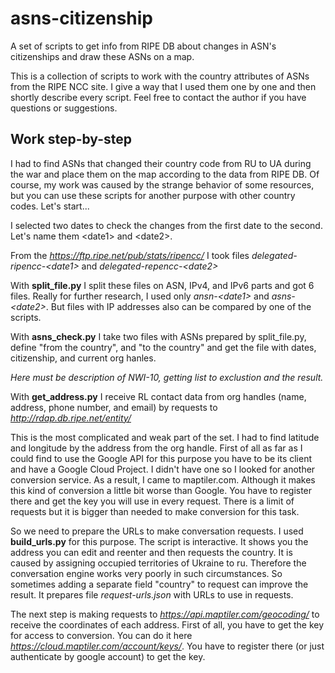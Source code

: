 # asns-citizenship
A set of scripts to get info from RIPE DB about changes in ASN's citizenships and draw these ASNs on a map.

This is a collection of scripts to work with the country attributes of ASNs from the RIPE NCC site. I give a way that I used them one by one and then shortly
describe every script. Feel free to contact the author if you have questions or suggestions.

## Work step-by-step

I had to find ASNs that changed their country code from RU to UA during the war and place them on the map according to the data from RIPE DB. Of course, my work was caused by the strange behavior of some resources, but you can use these scripts for another purpose with other country codes. Let's start...

I selected two dates to check the changes from the first date to the second. Let's name them &lt;date1&gt; and &lt;date2&gt;.

From the _https://ftp.ripe.net/pub/stats/ripencc/_ I took files _delegated-ripencc-&lt;date1&gt;_ and _delegated-repencc-&lt;date2&gt;_

With **split_file.py** I split these files on ASN, IPv4, and IPv6 parts and got 6 files. Really for further research, I used only _ansn-&lt;date1&gt;_ and 
_asns-&lt;date2&gt;_. But files with IP addresses also can be compared by one of the scripts.

With **asns_check.py** I take two files with ASNs prepared by split_file.py, define "from the country", and "to the country" and get the file with dates, citizenship, and current org hanles.

_Here must be description of NWI-10, getting list to exclustion and the result._

With **get_address.py** I receive RL contact data from org handles (name, address, phone number, and email) by requests to _http://rdap.db.ripe.net/entity/_

This is the most complicated and weak part of the set. I had to find latitude and longitude by the address from the org handle. First of all as far as I could find to use the Google API for this purpose you have to be its client and have a Google Cloud Project. I didn't have one so I looked for another conversion service. As a result, I came to maptiler.com. Although it makes this kind of conversion a little bit worse than Google. You have to register there and get the key you will use in every request. There is a limit of requests but it is bigger than needed to make conversion for this task.

So we need to prepare the URLs to make conversation requests. I used **build_urls.py** for this purpose. The script is interactive. It shows you the address you can edit and reenter and then requests the country. It is caused by assigning occupied territories of Ukraine to ru. Therefore the conversation engine works very poorly in such circumstances. So sometimes adding a separate field "country" to request can improve the result. It prepares file _request-urls.json_ with URLs to use in requests.

The next step is making requests to _https://api.maptiler.com/geocoding/_ to receive the coordinates of each address. First of all, you have to get the key for access to conversion. You can do it here _https://cloud.maptiler.com/account/keys/_. You have to register there (or just authenticate by google account) to get the key.
